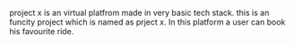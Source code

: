 project x is an virtual platfrom made in very basic tech stack. 
this is an funcity project which is named as prject x.
In this platform a user can book his favourite ride.

